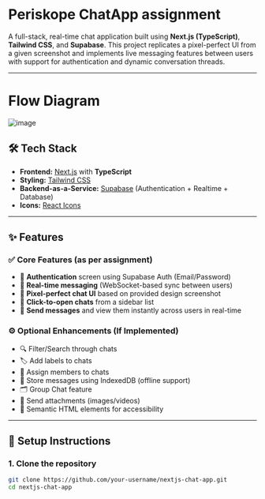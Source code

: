 # Periskope ChatApp assignment

A full-stack, real-time chat application built using **Next.js (TypeScript)**, **Tailwind CSS**, and **Supabase**. This project replicates a pixel-perfect UI from a given screenshot and implements live messaging features between users with support for authentication and dynamic conversation threads.

---

# Flow Diagram

![image](https://github.com/user-attachments/assets/d8054901-4e2f-4c40-afa9-a0a95001ffaf)




## 🛠️ Tech Stack

- **Frontend:** [Next.js](https://nextjs.org/) with **TypeScript**
- **Styling:** [Tailwind CSS](https://tailwindcss.com/)
- **Backend-as-a-Service:** [Supabase](https://supabase.com/) (Authentication + Realtime + Database)
- **Icons:** [React Icons](https://react-icons.github.io/react-icons/)

---

## ✨ Features

### ✅ Core Features (as per assignment)
- 🔐 **Authentication** screen using Supabase Auth (Email/Password)
- 💬 **Real-time messaging** (WebSocket-based sync between users)
- 📱 **Pixel-perfect chat UI** based on provided design screenshot
- 👥 **Click-to-open chats** from a sidebar list
- 💬 **Send messages** and view them instantly across users in real-time

### ⚙️ Optional Enhancements (If Implemented)
- 🔍 Filter/Search through chats
- 🏷️ Add labels to chats
- 👤 Assign members to chats
- 💾 Store messages using IndexedDB (offline support)
- 🗂️ Group Chat feature
- 📎 Send attachments (images/videos)
- 🧠 Semantic HTML elements for accessibility

---

## 🔧 Setup Instructions

### 1. Clone the repository
```bash
git clone https://github.com/your-username/nextjs-chat-app.git
cd nextjs-chat-app
